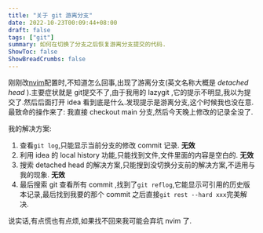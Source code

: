 ```yaml
---
title: "关于 git 游离分支"
date: 2022-10-23T00:09:44+08:00
draft: false
tags: ["git"]
summary: 如何在切换了分支之后恢复游离分支提交的代码.
ShowToc: false
ShowBreadCrumbs: false
---
```


刚刚改[nvim](https://github.com/fzdwx/nvim)配置时,不知道怎么回事,出现了游离分支(英文名称大概是 _detached head_ ).主要症状就是
git提交不了,由于我用的 lazygit ,它的提示不明显,我以为提交了.然后后面打开 idea 看到底是什么.发现提示是游离分支,这个时候我也没在意.
最致命的操作来了: 我直接 checkout main 分支,然后今天晚上修改的记录全没了.

我的解决方案:

1. 查看`git log`,只能显示当前分支的修改 commit 记录. **无效**
2. 利用 idea 的 local history 功能,只能找到文件,文件里面的内容是空白的. **无效**
3. 搜索 detached head 的解决方案,只能搜到没切换分支前的解决方案,不适用与我的现象. **无效**
4. 最后搜索 git 查看所有 commit ,找到了`git reflog`,它能显示可引用的历史版本记录,最后找到我要的那个 commit
   之后直接`git rest --hard xxx`完美解决.


说实话,有点慌也有点烦,如果找不回来我可能会弃坑 nvim 了.